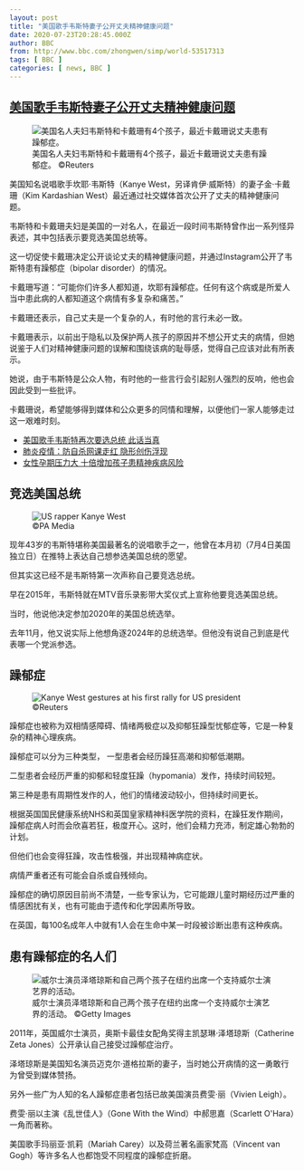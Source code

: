 ```yaml
---
layout: post
title: "美国歌手韦斯特妻子公开丈夫精神健康问题"
date: 2020-07-23T20:28:45.000Z
author: BBC
from: http://www.bbc.com/zhongwen/simp/world-53517313
tags: [ BBC ]
categories: [ news, BBC ]
---
```

<!--1595536125000-->
[美国歌手韦斯特妻子公开丈夫精神健康问题](http://www.bbc.com/zhongwen/simp/world-53517313)
------

<div>
<figure><img alt="美国名人夫妇韦斯特和卡戴珊有4个孩子，最近卡戴珊说丈夫患有躁郁症。" src="https://ichef.bbci.co.uk/news/600/cpsprodpb/0441/production/_113598010_whatsubject.jpg" referrerpolicy="no-referrer"><br><figcaption>美国名人夫妇韦斯特和卡戴珊有4个孩子，最近卡戴珊说丈夫患有躁郁症。 ©Reuters</figcaption></figure><p class="story-body__introduction">美国知名说唱歌手坎耶·韦斯特（Kanye West，另译肯伊·威斯特）的妻子金·卡戴珊（Kim Kardashian West）最近通过社交媒体首次公开了丈夫的精神健康问题。</p><p>韦斯特和卡戴珊夫妇是美国的一对名人，在最近一段时间韦斯特曾作出一系列怪异表述，其中包括表示要竞选美国总统等。</p><p>这一切促使卡戴珊决定公开谈论丈夫的精神健康问题，并通过Instagram公开了韦斯特患有躁郁症（bipolar disorder）的情况。</p><p>卡戴珊写道：“可能你们许多人都知道，坎耶有躁郁症。任何有这个病或是所爱人当中患此病的人都知道这个病情有多复杂和痛苦。”</p><p>卡戴珊还表示，自己丈夫是一个复杂的人，有时他的言行未必一致。</p><p>卡戴珊表示，以前出于隐私以及保护两人孩子的原因并不想公开丈夫的病情，但她说鉴于人们对精神健康问题的误解和围绕该病的耻辱感，觉得自己应该对此有所表示。</p><p>她说，由于韦斯特是公众人物，有时他的一些言行会引起别人强烈的反响，他也会因此受到一些批评。</p><p>卡戴珊说，希望能够得到媒体和公众更多的同情和理解，以便他们一家人能够走过这一艰难时刻。</p><ul class="story-body__unordered-list"><li class="story-body__list-item"><a href="https://www.bbc.com/zhongwen/simp/world-53325183" class="story-body__link">美国歌手韦斯特再次要选总统 此话当真</a></li><li class="story-body__list-item"><a href="https://www.bbc.com/zhongwen/simp/science-52706638" class="story-body__link">肺炎疫情：防自杀网课走红 隐形创伤浮现</a></li><li class="story-body__list-item"><a href="https://www.bbc.com/zhongwen/simp/science-49607258" class="story-body__link">女性孕期压力大 十倍增加孩子患精神疾病风险</a></li></ul><h2 class="story-body__crosshead">竞选美国总统</h2><figure><img alt="US rapper Kanye West" src="https://ichef.bbci.co.uk/news/600/cpsprodpb/20C2/production/_113568380_mediaitem113568379.jpg" referrerpolicy="no-referrer"><br><figcaption> ©PA Media</figcaption></figure><p>现年43岁的韦斯特堪称美国最著名的说唱歌手之一，他曾在本月初（7月4日美国独立日）在推特上表达自己想参选美国总统的愿望。</p><p>但其实这已经不是韦斯特第一次声称自己要竞选总统。</p><p>早在2015年，韦斯特就在MTV音乐录影带大奖仪式上宣称他要竞选美国总统。</p><p>当时，他说他决定参加2020年的美国总统选举。</p><p>去年11月，他又说实际上他想角逐2024年的总统选举。但他没有说自己到底是代表哪一个党派参选。</p><h2 class="story-body__crosshead">躁郁症</h2><figure><img alt="Kanye West gestures at his first rally for US president" src="https://ichef.bbci.co.uk/news/600/cpsprodpb/1073A/production/_113568376_a3f7ec4b-4c0f-4419-9772-76aebb72e47a.jpg" referrerpolicy="no-referrer"><br><figcaption> ©Reuters</figcaption></figure><p>躁郁症也被称为双相情感障碍、情绪两极症以及抑郁狂躁型忧郁症等，它是一种复杂的精神心理疾病。</p><p>躁郁症可以分为三种类型， 一型患者会经历躁狂高潮和抑郁低潮期。</p><p>二型患者会经历严重的抑郁和轻度狂躁（hypomania）发作，持续时间较短。</p><p>第三种是患有周期性发作的人，他们的情绪波动较小，但持续时间更长。</p><p>根据英国国民健康系统NHS和英国皇家精神科医学院的资料，在躁狂发作期间，躁郁症病人时而会欣喜若狂，极度开心。这时，他们会精力充沛，制定雄心勃勃的计划。</p><p>但他们也会变得狂躁，攻击性极强，并出现精神病症状。</p><p>病情严重者还有可能会自杀或自残倾向。</p><p>躁郁症的确切原因目前尚不清楚，一些专家认为，它可能跟儿童时期经历过严重的情感困扰有关，也有可能由于遗传和化学因素所导致。</p><p>在英国，每100名成年人中就有1人会在生命中某一时段被诊断出患有这种疾病。</p><h2 class="story-body__crosshead">患有躁郁症的名人们</h2><figure><img alt="威尔士演员泽塔琼斯和自己两个孩子在纽约出席一个支持威尔士演艺界的活动。" src="https://ichef.bbci.co.uk/news/600/cpsprodpb/125DD/production/_113592257_53517313.jpg" referrerpolicy="no-referrer"><br><figcaption>威尔士演员泽塔琼斯和自己两个孩子在纽约出席一个支持威尔士演艺界的活动。 ©Getty Images</figcaption></figure><p>2011年，英国威尔士演员，奥斯卡最佳女配角奖得主凯瑟琳·泽塔琼斯（Catherine Zeta Jones）公开承认自己接受过躁郁症治疗。</p><p>泽塔琼斯是美国知名演员迈克尔·道格拉斯的妻子，当时她公开病情的这一勇敢行为曾受到媒体赞扬。</p><p>另外一些广为人知的名人躁郁症患者包括已故美国演员费雯·丽（Vivien Leigh）。</p><p>费雯·丽以主演《乱世佳人》（Gone With the Wind）中郝思嘉（Scarlett O'Hara）一角而著称。</p><p>美国歌手玛丽亚·凯莉（Mariah Carey）以及荷兰著名画家梵高（Vincent van Gogh）等许多名人也都饱受不同程度的躁郁症折磨。</p>
</div>
